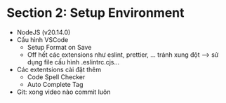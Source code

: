 # Section 2: Setup Environment
- NodeJS (v20.14.0)
- Cấu hình VSCode
    - Setup Format on Save
    - Off hết các extensions như eslint, prettier, ... tránh xung đột --> sử dụng file cấu hình .eslintrc.cjs...
- Các extentsions cài đặt thêm
    - Code Spell Checker
    - Auto Complete Tag
- Git: xong video nào commit luôn
